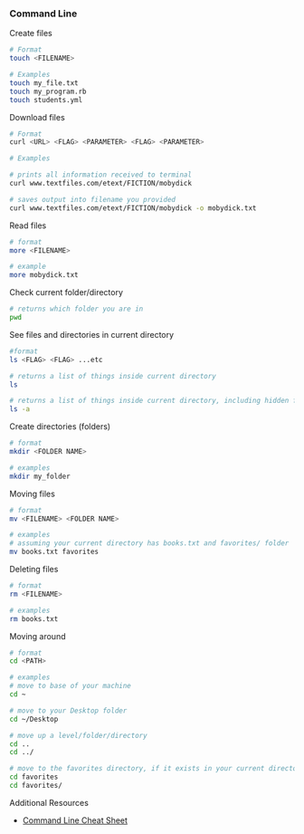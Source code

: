 ### Command Line

Create files

```bash
# Format
touch <FILENAME>

# Examples
touch my_file.txt
touch my_program.rb
touch students.yml
```

Download files

```bash
# Format
curl <URL> <FLAG> <PARAMETER> <FLAG> <PARAMETER>

# Examples

# prints all information received to terminal
curl www.textfiles.com/etext/FICTION/mobydick

# saves output into filename you provided
curl www.textfiles.com/etext/FICTION/mobydick -o mobydick.txt
```

Read files

```bash
# format
more <FILENAME>

# example
more mobydick.txt
```

Check current folder/directory

```bash
# returns which folder you are in
pwd
```

See files and directories in current directory

```bash
#format
ls <FLAG> <FLAG> ...etc

# returns a list of things inside current directory
ls

# returns a list of things inside current directory, including hidden files
ls -a
```

Create directories (folders)

```bash
# format
mkdir <FOLDER NAME>

# examples
mkdir my_folder
```

Moving files

```bash
# format
mv <FILENAME> <FOLDER NAME>

# examples
# assuming your current directory has books.txt and favorites/ folder
mv books.txt favorites
```

Deleting files

```bash
# format
rm <FILENAME>

# examples
rm books.txt
```

Moving around

```bash
# format
cd <PATH>

# examples
# move to base of your machine
cd ~

# move to your Desktop folder
cd ~/Desktop

# move up a level/folder/directory
cd ..
cd ../

# move to the favorites directory, if it exists in your current directory
cd favorites
cd favorites/
```

Additional Resources
- [Command Line Cheat Sheet](https://github.com/0nn0/terminal-mac-cheatsheet)
